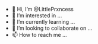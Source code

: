 - 👋 Hi, I’m @LittIePrxncess
- 👀 I’m interested in ...
- 🌱 I’m currently learning ...
- 💞️ I’m looking to collaborate on ...
- 📫 How to reach me ...

<!---
LittIePrxncess/LittIePrxncess is a ✨ special ✨ repository because its `README.md` (this file) appears on your GitHub profile.
You can click the Preview link to take a look at your changes.
--->
